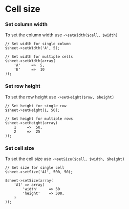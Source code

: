 # Cell size

### Set column width

To set the column width use `->setWidth($cell, $width)`

    // Set width for single column
    $sheet->setWidth('A', 5);

    // Set width for multiple cells
    $sheet->setWidth(array(
        'A'     =>  5,
        'B'     =>  10
    ));

### Set row height

To set the row height use `->setHeight($row, $height)`

    // Set height for single row
    $sheet->setHeight(1, 50);

    // Set height for multiple rows
    $sheet->setHeight(array(
        1     =>  50,
        2     =>  25
    ));

### Set cell size

To set the cell size use `->setSize($cell, $width, $height)`

    // Set size for single cell
    $sheet->setSize('A1', 500, 50);

    $sheet->setSize(array(
        'A1' => array(
            'width'     => 50
            'height'    => 500,
        )
    ));